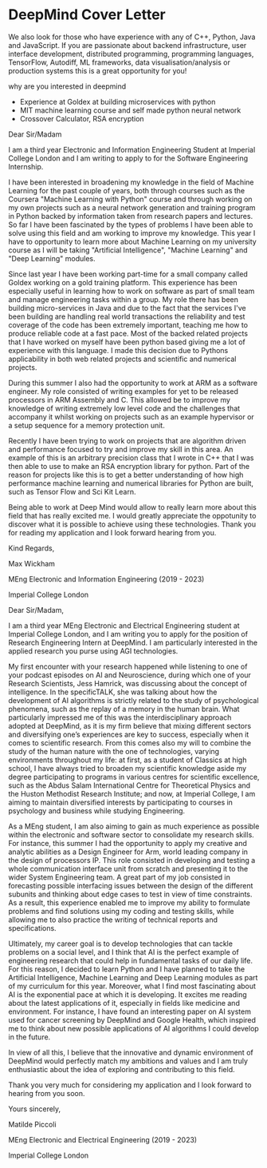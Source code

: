 # DeepMind Cover Letter

We also look for those who have experience with any of C++, Python, Java and JavaScript. If you are passionate about backend infrastructure,  user interface development, distributed programming, programming  languages, TensorFlow, Autodiff, ML frameworks, data  visualisation/analysis or production systems this is a great opportunity for you!



why are you interested in deepmind



- Experience at Goldex at building microservices with python
- MIT machine learning course and self made python neural network
- Crossover Calculator, RSA encryption



Dear Sir/Madam

I am a third year Electronic and Information Engineering Student at Imperial College London and I am writing to apply to for the Software Engineering Internship. 

I have been interested in broadening my knowledge in the field of Machine Learning for the past couple of years, both through courses such as the Coursera "Machine Learning with Python" course and through working on my own projects such as a neural network generation and training program in Python backed by information taken from research papers and lectures. So far I have been fascinated by the types of problems I have been able to solve using this field and am working to improve my knowledge. This year I have to opportunity to learn more about Machine Learning on my university course as I will be taking "Artificial Intelligence", "Machine Learning" and "Deep Learning" modules.

Since last year I have been working part-time for a small company called Goldex working on a gold training platform. This experience has been especially useful in learning how to work on software as part of small team and manage engineering tasks within a group. My role there has been building micro-services in Java and due to the fact that the services I've been building are handling real world transactions the reliability and test coverage of the code has been extremely important, teaching me how to produce reliable code at a fast pace. Most of the backed related projects that I have worked on myself have been python based giving me a lot of experience with this language. I made this decision due to Pythons applicability in both web related projects and scientific and numerical projects. 

During this summer I also had the opportunity to work at ARM as a software engineer. My role consisted of writing examples for yet to be released processors in ARM Assembly and C. This allowed be to improve my knowledge of writing extremely low level code and the challenges that accompany it whilst working on projects such as an example hypervisor or a setup sequence for a memory protection unit. 

Recently I have been trying to work on projects that are algorithm driven and performance focused to try and improve my skill in this area. An example of this is an arbitrary precision class that I wrote in C++  that I was then able to use to make an RSA encryption library for python. Part of the reason for projects like this is to get a better understanding of how high performance machine learning and numerical libraries for Python are built, such as Tensor Flow and Sci Kit Learn. 

Being able to work at Deep Mind would allow to really learn more about this field that has really excited me. I would greatly appreciate the oppotunity to discover what it is possible to achieve using these technologies. Thank you for reading my application and I look forward hearing from you.

Kind Regards,

Max Wickham

MEng Electronic and Information Engineering (2019 - 2023)

Imperial College London





Dear Sir/Madam,



I am a third year MEng Electronic and Electrical Engineering student at Imperial College London, and I am writing you to apply for the position of Research Engineering Intern at DeepMind. I am particularly interested in the applied research you purse using AGI technologies.



My first encounter with your research happened while listening to one of your podcast episodes on AI and Neuroscience, during which one of your Research Scientists, Jess Hamrick, was discussing about the concept of intelligence. In the specificTALK, she was talking about how the development of AI algorithms is strictly related to the study of psychological phenomena, such as the replay of a memory in the human brain. What particularly impressed me of this was the interdisciplinary approach adopted at DeepMind, as it is my firm believe that mixing different sectors and diversifying one’s experiences are key to success, especially when it comes to scientific research. From this comes also my will to combine the study of the human nature with the one of technologies, varying environments throughout my life: at first, as a student of Classics at high school, I have always tried to broaden my scientific knowledge aside my degree participating to programs in various centres for scientific excellence, such as the Abdus Salam International Centre for Theoretical Physics and the Huston Methodist Research Institute; and now, at Imperial College, I am aiming to maintain diversified interests by participating to courses in psychology and business while studying Engineering.



As a MEng student, I am also aiming to gain as much experience as possible within the electronic and software sector to consolidate my research skills. For instance, this summer I had the opportunity to apply my creative and analytic abilities as a Design Engineer for Arm, world leading company in the design of processors IP. This role consisted in developing and testing a whole communication interface unit from scratch and presenting it to the wider System Engineering team. A great part of my job consisted in forecasting possible interfacing issues between the design of the different subunits and thinking about edge cases to test in view of time constraints. As a result, this experience enabled me to improve my ability to formulate problems and find solutions using my coding and testing skills, while allowing me to also practice the writing of technical reports and specifications.



Ultimately, my career goal is to develop technologies that can tackle problems on a social level, and I think that AI is the perfect example of engineering research that could help in fundamental tasks of our daily life. For this reason, I decided to learn Python and I have planned to take the Artificial Intelligence, Machine Learning and Deep Learning modules as part of my curriculum for this year. Moreover, what I find most fascinating about AI is the exponential pace at which it is developing. It excites me reading about the latest applications of it, especially in fields like medicine and environment. For instance, I have found an interesting paper on AI system used for cancer screening by DeepMind and Google Health, which inspired me to think about new possible applications of AI algorithms I could develop in the future.

In view of all this, I believe that the innovative and dynamic environment of DeepMind would perfectly match my ambitions and values and I am truly enthusiastic about the idea of exploring and contributing to this field.



Thank you very much for considering my application and I look forward to hearing from you soon.

Yours sincerely,

Matilde Piccoli

MEng Electronic and Electrical Engineering (2019 - 2023)

Imperial College London
